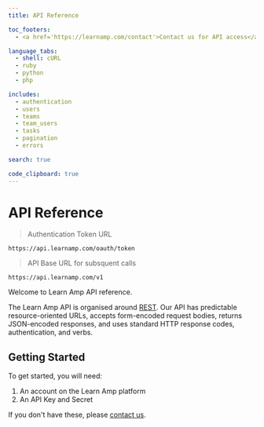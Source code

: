 ```yaml
---
title: API Reference

toc_footers:
  - <a href='https://learnamp.com/contact'>Contact us for API access</a>

language_tabs:
  - shell: cURL
  - ruby
  - python
  - php

includes:
  - authentication
  - users
  - teams
  - team_users
  - tasks
  - pagination
  - errors

search: true

code_clipboard: true
---
```

<!--   - users
  - teams
  - team_users
  - activities
  - items
  - events
  - enrollments -->

# API Reference

> Authentication Token URL

```
https://api.learnamp.com/oauth/token
```

> API Base URL for subsquent calls

```
https://api.learnamp.com/v1
```

Welcome to Learn Amp API reference.

The Learn Amp API is organised around [REST](https://en.wikipedia.org/wiki/Representational_state_transfer). Our API has predictable resource-oriented URLs, accepts form-encoded request bodies, returns JSON-encoded responses, and uses standard HTTP response codes, authentication, and verbs.

## Getting Started


To get started, you will need:

1. An account on the Learn Amp platform
2. An API Key and Secret

If you don't have these, please [contact us](https://learnamp.com/contact).
